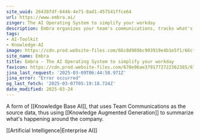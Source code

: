 ```yaml
---
site_uuid: 26438fdf-6446-4e71-8ad1-457541ffce64
url: https://www.embra.ai/
zinger: The AI Operating System to simplify your workday
description: Embra organizes your team's communications, tracks what's important, and turns an hour of work into 5 minutes — every day.
tags:
- AI-Toolkit
- Knowledge-AI
image: https://cdn.prod.website-files.com/66c8d969bc903919e4b1e5f1/66cf95c92587001d68617c03_OG_card_white.png
site_name: Embra
title: Embra - The AI Operating System to simplify your workday
favicon: https://cdn.prod.website-files.com/670e96ae3791772722362385/673a79f8a5fe7ade4cb5ad0b_66ccca267ae2edaa3d402a5c_favicon.png
jina_last_request: '2025-03-09T06:44:58.971Z'
jina_error: "Error occurred"
og_last_fetch: '2025-03-07T05:19:18.724Z'
date_modified: 2025-03-24
---
```



A form of [[Knowledge Base AI]], that uses Team Communications as the source data, thus using [[Knowledge Augmented Generation]] to summarize what's happening around the company.



[[Artificial Intelligence|Enterprise AI]]

